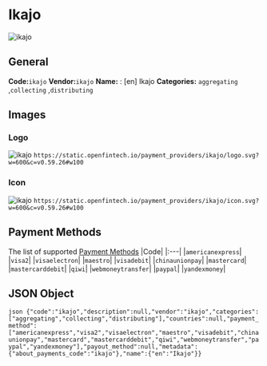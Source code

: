 # Ikajo 
![ikajo](https://static.openfintech.io/payment_providers/ikajo/logo.svg?w=600&c=v0.59.26#w100) 
## General 
**Code:**`ikajo` 
**Vendor:**`ikajo` 
**Name:** 
:	[en] Ikajo 
**Categories:** 
`aggregating` ,`collecting` ,`distributing` 
## Images 
### Logo 
![ikajo](https://static.openfintech.io/payment_providers/ikajo/logo.svg?w=600&c=v0.59.26#w100) 
``` https://static.openfintech.io/payment_providers/ikajo/logo.svg?w=600&c=v0.59.26#w100 ``` 
### Icon 
![ikajo](https://static.openfintech.io/payment_providers/ikajo/icon.svg?w=600&c=v0.59.26#w100) 
``` https://static.openfintech.io/payment_providers/ikajo/icon.svg?w=600&c=v0.59.26#w100 ``` 
## Payment Methods 
The list of supported [Payment Methods](#) 
|Code| 
|:---| 
|`americanexpress`| 
|`visa2`| 
|`visaelectron`| 
|`maestro`| 
|`visadebit`| 
|`chinaunionpay`| 
|`mastercard`| 
|`mastercarddebit`| 
|`qiwi`| 
|`webmoneytransfer`| 
|`paypal`| 
|`yandexmoney`| 
 
## JSON Object 
```json {"code":"ikajo","description":null,"vendor":"ikajo","categories":["aggregating","collecting","distributing"],"countries":null,"payment_method":["americanexpress","visa2","visaelectron","maestro","visadebit","chinaunionpay","mastercard","mastercarddebit","qiwi","webmoneytransfer","paypal","yandexmoney"],"payout_method":null,"metadata":{"about_payments_code":"ikajo"},"name":{"en":"Ikajo"}} ``` 
